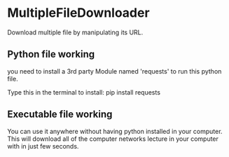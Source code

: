 # MultipleFileDownloader
Download multiple file by manipulating its URL.

## Python file working
you need to install a 3rd party Module named 'requests' to run this python file.

Type this in the terminal to install:
pip install requests 

## Executable file working 
You can use it anywhere without having python installed in your computer. This will download all of the computer networks lecture in your computer with in just few seconds.
